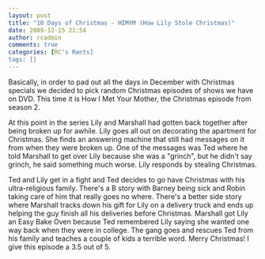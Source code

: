 ```yaml
---
layout: post
title: "10 Days of Christmas - HIMYM (How Lily Stole Christmas)"
date: 2009-12-15 21:54
author: rcadmin
comments: true
categories: [RC's Rants]
tags: []
---
```

Basically, in order to pad out all the days in December with Christmas specials we decided to pick random Christmas episodes of shows we have on DVD. This time it is How I Met Your Mother, the Christmas episode from season 2. 

At this point in the series Lily and Marshall had gotten back together after being broken up for awhile. Lily goes all out on decorating the apartment for Christmas. She finds an answering machine that still had messages on it from when they were broken up. One of the messages was Ted where he told Marshall to get over Lily because she was a "grinch", but he didn't say grinch, he said something much worse. Lily responds by stealing Christmas.

Ted and Lily get in a fight and Ted decides to go have Christmas with his ultra-religious family. There's a B story with Barney being sick and Robin taking care of him that really goes no where. There's a better side story where Marshall tracks down his gift for Lily on a delivery truck and ends up helping the guy finish all his deliveries before Christmas. Marshall got Lily an Easy Bake Oven because Ted remembered Lily saying she wanted one way back when they were in college. The gang goes and rescues Ted from his family and teaches a couple of kids a terrible word. Merry Christmas! I give this episode a 3.5 out of 5. 
